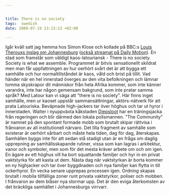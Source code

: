```yaml
---


title: There is no society
tags:  swedish
date: 2009-07-19 13:13:13 +02:00

---
```


Igår kväll satt jag hemma hos Simon Klose och kollade på BBC:s [Louis Therouxs inslag om Johannesburg](http://thepiratebay.org/search/Louis%20Theroux%20johannesburg/0/99/0) ([också streamat på Daily Motion](http://www.dailymotion.com/video/xycnjl_law-and-disorder-in-johannesburg_lifestyle)). En stad som framstår som väldigt kaos-latouriansk - There is no society. Society is what we assemble. Programmet är bitvis sensationellt skildrat men man får uppfattningen av hur oerhört svårt det är att bygga ett samhälle och hur normaltillståndet är kaos, våld och brist på tillit. Vad händer när en hel innerstad överges av den vita befolkningen och lämnar tomma skyskrapor dit människor från hela Afrika kommer, som inte känner varandra, inte har någon gemensam bakgrund, som inte pratar samma språk? Med Latour kan vi säga att "there is no society". Här finns inget samhälle, men ur kaoset uppstår sammansättningar, aktörs-nätverk för att prata Latouriska. Beväpnade high-jackers tar över höghus och tar ut hyror i innerstaden. Walter i nyuppväxta kåkstaden [Diepsloot](http://en.wikipedia.org/wiki/Diepsloot,_Gauteng) har en träningsjacka från regeringen och blir därmed den lokala polismannen. "The Community" är namnet på den spontant formade mobb som brutalt skipar rättvisa i frånvaron av all institutionell närvaro. Det lilla fragment av samhälle som existerar är oerhört sårbart och måste hela tiden, dag för dag, återskapas. Samhällen byggs inte för att sedan stå stadigt utan är en fråga om daglig upprepning av samhällsskapande rutiner, vissa som kan lagras i arkitektur, vanor och symboler, men som för det mesta kräver arbete om och om igen. En ägare av ett höghus vill ha bort squattande familjer och hyr in en privat vaktstyrka för att kasta ut dem. Nästa dag när vaktstyrkan är borta kommer en ny highjacker och tar över byggdnaden och nya familjer kan flytta in till ockerhyror. En vecka senare upprepas processen igen. Ordning skapas brutalt i mobila tillfälliga zoner runt privata vaktstyrkor, poliser och mobben. I frånvaron av dem blåser nya stormar upp. Det är den eviga återkomsten av det bräckliga samhället i Johannesburgs virrvarr.
